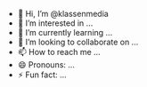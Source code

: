 - 👋 Hi, I’m @klassenmedia
- 👀 I’m interested in ...
- 🌱 I’m currently learning ...
- 💞️ I’m looking to collaborate on ...
- 📫 How to reach me ...
- 😄 Pronouns: ...
- ⚡ Fun fact: ...

<!---
klassenmedia/klassenmedia is a ✨ special ✨ repository because its `README.md` (this file) appears on your GitHub profile.
You can click the Preview link to take a look at your changes.
--->
